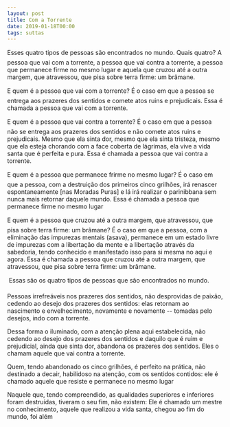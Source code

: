 ```yaml
---
layout: post
title: Com a Torrente
date: 2019-01-18T00:00
tags: suttas
---
```

Esses quatro tipos de pessoas são encontrados no mundo. Quais quatro? A pessoa que vai com a torrente, a pessoa que vai contra a torrente, a pessoa que permanece firme no mesmo lugar e aquela que cruzou até a outra margem, que atravessou, que pisa sobre terra firme: um brâmane.

E quem é a pessoa que vai com a torrente? É o caso em que a pessoa se entrega aos prazeres dos sentidos e comete atos ruins e prejudicais. Essa é chamada a pessoa que vai com a torrente.

E quem é a pessoa que vai contra a torrente? É o caso em que a pessoa não se entrega aos prazeres dos sentidos e não comete atos ruins e prejudicais. Mesmo que ela sinta dor, mesmo que ela sinta tristeza, mesmo que ela esteja chorando com a face coberta de lágrimas, ela vive a vida santa que é perfeita e pura. Essa é chamada a pessoa que vai contra a torrente.

E quem é a pessoa que permanece frirme no mesmo lugar? É o caso em que a pessoa, com a destruição dos primeiros cinco grilhões, irá renascer espontaneamente [nas Moradas Puras] e lá irá realizar o parinibbana sem nunca mais retornar daquele mundo. Essa é chamada a pessoa que permanece firme no mesmo lugar

E quem é a pessoa que cruzou até a outra margem, que atravessou, que pisa sobre terra firme: um brâmane? É o caso em que a pessoa, com a eliminação das impurezas mentais (asava), permanece em um estado livre de impurezas com a libertação da mente e a libertação através da sabedoria, tendo conhecido e manifestado isso para si mesma no aqui e agora. Essa é chamada a pessoa que cruzou até a outra margem, que atravessou, que pisa sobre terra firme: um brâmane.

 Essas são os quatro tipos de pessoas que são encontrados no mundo.

Pessoas irrefreáveis nos prazeres dos sentidos, não desprovidas de paixão, cedendo ao desejo dos prazeres dos sentidos: elas retornam ao nascimento e envelhecimento, novamente e novamente -- tomadas pelo desejos, indo com a torrente.

Dessa forma o iluminado, com a atenção plena aqui estabelecida, não cedendo ao desejo dos prazeres dos sentidos e daquilo que é ruim e prejudicial, ainda que sinta dor, abandona os prazeres dos sentidos. Eles o chamam aquele que vai contra a torrente.

Quem, tendo abandonado os cinco grilhões, é perfeito na prática, não destinado a decair, habilidoso na atenção, com os sentidos contidos: ele é chamado aquele que resiste e permanece no mesmo lugar

Naquele que, tendo compreendido, as qualidades superiores e inferiores foram destruídas, tiveram o seu fim, não existem: Ele é chamado um mestre no conhecimento, aquele que realizou a vida santa, chegou ao fim do mundo, foi além

